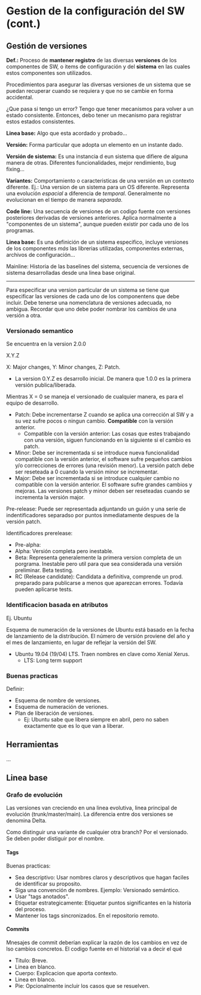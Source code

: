 # Gestion de la configuración del SW (cont.)

## Gestión de versiones

**Def.:** Proceso de **mantener registro** de las diversas **versiones** de los componentes de SW, o items de configuración y del **sistema** en las cuales estos componentes son utilizados.

Procedimientos para asegurar las diversas versiones de un sistema que se puedan recuperar cuando se requiera y que no se cambie en forma accidental.

¿Que pasa si tengo un error? Tengo que tener mecanismos para volver a un estado consistente. Entonces, debo tener un mecanismo para registrar estos estados consistentes.

**Linea base:** Algo que esta acordado y probado...

**Versión:** Forma particular que adopta un elemento en un instante dado.

**Versión de sistema:** Es una instancia d eun sistema que difiere de alguna manera de otras. Diferentes funcionalidades, mejor rendimiento, bug fixing...

**Variantes:** Comportamiento o caracteristicas de una versión en un contexto diferente. Ej.: Una version de un sistema para un OS diferente. Representa una evolución *espacial* a diferencia de *temporal*. Generalmente no evolucionan en el tiempo de manera *separada*.

**Code line:** Una secuencia de versiones de un codigo fuente con versiones posteriores derivadas de versiones anteriores. Aplica normalmente a "componentes de un sistema", aunque pueden existir por cada uno de los programas.

**Linea base:** Es una definición de un sistema especifico, incluye versiones de los componentes *más* las librerias utilizadas, componentes externas, archivos de configuración...

Mainline: Historia de las baselines del sistema, secuencia de versiones de sistema desarrolladas desde una linea base original.

---

Para especificar una version particular de un sistema se tiene que especificar las versiones de cada uno de los componentens que debe incluir. Debe tenerse una nomenclatura de versiones adecuada, no ambigua. Recordar que uno debe poder nombrar los cambios de una versión a otra.

### Versionado semantico

Se encuentra en la version 2.0.0

X.Y.Z

X: Major changes, Y: Minor changes, Z: Patch.

+ La version 0.Y.Z es desarrollo inicial. De manera que 1.0.0 es la primera versión publica/liberada.

Mientras X = 0 se maneja el versionado de cualquier manera, es para el equipo de desarrollo.

+ Patch: Debe incrementarse Z cuando se aplica una corrección al SW y a su vez sufre pocos o ningun cambio. **Compatible** con la versión anterior.
  + Compatible con la versión anterior: Las cosas que estes trabajando con una versión, siguen funcionando en la siguiente si el cambio es patch.
+ Minor: Debe ser incrementada si se introduce nueva funcionalidad compatible con la versión anterior, el software sufre pequeños cambios y/o correcciones de errores (una revisión menor). La versión patch debe ser reseteada a 0 cuando la versión minor se incrementar.
+ Major: Debe ser incrementada si se introduce cualquier cambio no compatible con la versión anterior. El software sufre grandes cambios y mejoras. Las versiones patch y minor deben ser reseteadas cuando se incrementa la versión major.

Pre-release: Puede ser representada adjuntando un guión y una serie de indentificadores separadso por puntos inmediatamente despues de la versión patch.

Identificadores prerelease:

+ Pre-alpha: 
+ Alpha: Versión completa pero inestable.
+ Beta: Representa generalemente la primera version completa de un porgrama. Inestable pero util para que sea considerada una versión preliminar. Beta testing.
+ RC (Release candidate): Candidata a definitiva, comprende un prod. preparado para publicarse a menos que aparezcan errores. Todavía pueden aplicarse tests.

### Identificacion basada en atributos

Ej. Ubuntu

Esquema de numeración de la versiones de Ubuntu está basado en la fecha de lanzamiento de la distribución. El número de versión proviene del año y el mes de lanzamiento, en lugar de reflejar la versión del SW.

+ Ubuntu 19.04 (19/04) LTS. Traen nombres en clave como Xenial Xerus.
  + LTS: Long term support

### Buenas practicas

Definir:

+ Esquema de nombre de versiones.
+ Esquema de numeración de veriones.
+ Plan de liberación de versiones.
  + Ej: Ubuntu sabe que libera siempre en abril, pero no saben exactamente que es lo que van a liberar.

## Herramientas

...

## Linea base

### Grafo de evolución

Las versiones van creciendo en una linea evolutiva, linea principal de evolución (trunk/master/main). La diferencia entre dos versiones se denomina Delta.

Como distinguir una variante de cualquier otra branch? Por el versionado. Se deben poder distiguir por el nombre.

#### Tags

Buenas practicas:

+ Sea descriptivo: Usar nombres claros y descriptivos que hagan faciles de identificar su proposito.
+ Siga una convención de nombres. Ejemplo: Versionado semántico.
+ Usar "tags anotados".
+ Etiquetar estrategicamente: Etiquetar puntos significantes en la historía del proceso.
+ Mantener los tags sincronizados. En el repositorio remoto.

#### Commits

Mnesajes de commit deberían explicar la razón de los cambios en vez de lso cambios concretos. El codigo fuente en el historial va a decir el qué

+ Titulo: Breve.
+ Linea en blanco.
+ Cuerpo: Explicacion que aporta contexto.
+ Linea en blanco.
+ Pie: Opcionalmente incluir los casos que se resuelven.

